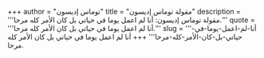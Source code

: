 +++
author = "توماس إديسون"
title = "مقولة توماس إديسون"
description = '''مقولة توماس إديسون: أنا لم اعمل يوما في حياتي بل كان الأمر كله مرحا.'''
quote = '''أنا لم اعمل يوما في حياتي بل كان الأمر كله مرحا.'''
slug = '''أنا-لم-اعمل-يوما-في-حياتي-بل-كان-الأمر-كله-مرحا'''
+++
أنا لم اعمل يوما في حياتي بل كان الأمر كله مرحا.
